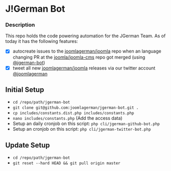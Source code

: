 J!German Bot
======================================

### Description

This repo holds the code powering automation for the JGerman Team. As of today it has the following features:
-[x] autocreate issues to the [joomlagerman/joomla](https://github.com/joomlagerman/joomla) repo when an language changing PR at the [joomla/joomla-cms](https://github.com/joomla/joomla-cms) repo got merged (using [@jgerman-bot](https://github.com/jgerman-bot))
-[x] tweet all new [joomlagerman/joomla](https://github.com/joomlagerman/joomla) releases via our twitter account [@joomlagerman](https://twitter.com/joomlagerman)

## Initial Setup

- `cd /repo/path/jgerman-bot`
- `git clone git@github.com:joomlagerman/jgerman-bot.git .`
- `cp includes/constants.dist.php includes/constants.php`
- `nano includes/constants.php` (Add the access data)
- Setup an daily cronjob on this script: `php cli/jgerman-github-bot.php`
- Setup an cronjob on this script: `php cli/jgerman-twitter-bot.php`

## Update Setup

- `cd /repo/path/jgerman-bot`
- `git reset --hard HEAD && git pull origin master`
